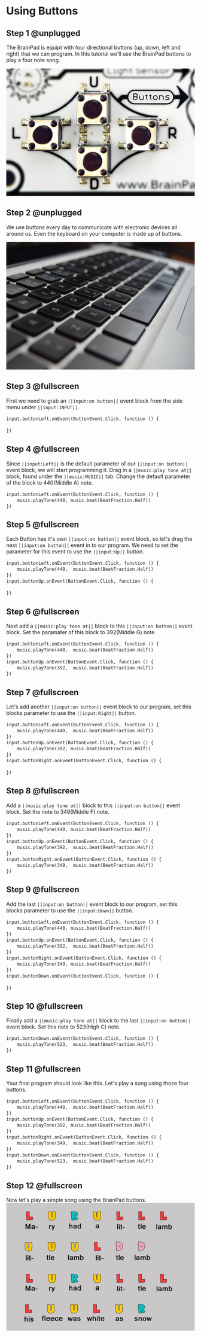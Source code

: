 # Using Buttons

## Step 1 @unplugged

The BrainPad is equipt with four directional buttons (up, down, left and right) that we can program. In this tutorial we'll use the BrainPad buttons to play a four note song.

![BrainPad buzzer image](docs/static/images/buttons.jpg)

## Step 2 @unplugged

We use buttons every day to communicate with electronic devices all around us. Even the keyboard on your computer is made up of buttons. 

![BrainPad buzzer image](docs/static/images/keys.jpg)

## Step 3 @fullscreen

First we need to grab an ``||input:on button||`` event block from the side menu under  ``||input:INPUT||``. 

```blocks
input.buttonLeft.onEvent(ButtonEvent.Click, function () {
	
})
```

## Step 4 @fullscreen

Since ``||input:Left||`` is the default parameter of our ``||input:on button||`` event block, we will start programming it. Drag in a ``||music:play tone at||`` block, found under the ``||music:MUSIC||`` tab. Change the default parameter of the block to 440(Middle A) note.  
 
```blocks
input.buttonLeft.onEvent(ButtonEvent.Click, function () {
    music.playTone(440, music.beat(BeatFraction.Half))
})
```

## Step 5 @fullscreen

Each Button has it's own ``||input:on button||`` event block, so let's drag the next ``||input:on button||`` event in to our program. We need to set the parameter for this event to use the ``||input:Up||`` button. 

```blocks
input.buttonLeft.onEvent(ButtonEvent.Click, function () {
    music.playTone(440,  music.beat(BeatFraction.Half))
})
input.buttonUp.onEvent(ButtonEvent.Click, function () {
	
})
```

## Step 6 @fullscreen

Next add a ``||music:play tone at||`` block to this ``||input:on button||`` event block. Set the paramater of this block to 392(Middle G) note.

```blocks
input.buttonLeft.onEvent(ButtonEvent.Click, function () {
    music.playTone(440,  music.beat(BeatFraction.Half))
})
input.buttonUp.onEvent(ButtonEvent.Click, function () {
    music.playTone(392,  music.beat(BeatFraction.Half))
})
```

## Step 7 @fullscreen

Let's add another ``||input:on button||`` event block to our program, set this blocks parameter to use the ``||input:Right||`` button. 

```blocks
input.buttonLeft.onEvent(ButtonEvent.Click, function () {
    music.playTone(440,  music.beat(BeatFraction.Half))
})
input.buttonUp.onEvent(ButtonEvent.Click, function () {
    music.playTone(392, music.beat(BeatFraction.Half))
})
input.buttonRight.onEvent(ButtonEvent.Click, function () {
	
})
```

## Step 8 @fullscreen

Add a ``||music:play tone at||`` block to this ``||input:on button||`` event block. Set the note to 349(Middle F) note.

```blocks
input.buttonLeft.onEvent(ButtonEvent.Click, function () {
    music.playTone(440, music.beat(BeatFraction.Half))
})
input.buttonUp.onEvent(ButtonEvent.Click, function () {
    music.playTone(392,  music.beat(BeatFraction.Half))
})
input.buttonRight.onEvent(ButtonEvent.Click, function () {
    music.playTone(349,  music.beat(BeatFraction.Half))
})
```

## Step 9 @fullscreen

Add the last ``||input:on button||`` event block to our program, set this blocks parameter to use the ``||input:Down||`` button. 

```blocks
input.buttonLeft.onEvent(ButtonEvent.Click, function () {
    music.playTone(440, music.beat(BeatFraction.Half))
})
input.buttonUp.onEvent(ButtonEvent.Click, function () {
    music.playTone(392,  music.beat(BeatFraction.Half))
})
input.buttonRight.onEvent(ButtonEvent.Click, function () {
    music.playTone(349, music.beat(BeatFraction.Half))
})
input.buttonDown.onEvent(ButtonEvent.Click, function () {
	
})
```

## Step 10 @fullscreen

Finally add a ``||music:play tone at||`` block to the last ``||input:on button||`` event block. Set this note to 523(High C) note.

```blocks
input.buttonDown.onEvent(ButtonEvent.Click, function () {
    music.playTone(523,  music.beat(BeatFraction.Half))
})
```

## Step 11 @fullscreen

Your final program should look like this. Let's play a song using those four buttons.  

```blocks
input.buttonLeft.onEvent(ButtonEvent.Click, function () {
    music.playTone(440,  music.beat(BeatFraction.Half))
})
input.buttonUp.onEvent(ButtonEvent.Click, function () {
    music.playTone(392, music.beat(BeatFraction.Half))
})
input.buttonRight.onEvent(ButtonEvent.Click, function () {
    music.playTone(349,  music.beat(BeatFraction.Half))
})
input.buttonDown.onEvent(ButtonEvent.Click, function () {
    music.playTone(523,  music.beat(BeatFraction.Half))
})
```

## Step 12 @fullscreen

Now let's play a simple song using the BrainPad buttons. 
![BrainPad buzzer image](docs/static/images/song.jpg)